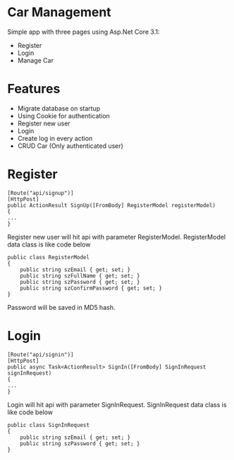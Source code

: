 # Car Management

Simple app with three pages using Asp.Net Core 3.1: 
  - Register
  - Login
  - Manage Car

# Features
- Migrate database on startup
- Using Cookie for authentication
- Register new user
- Login
- Create log in every action
- CRUD Car (Only authenticated user)

# Register
```
[Route("api/signup")]
[HttpPost]
public ActionResult SignUp([FromBody] RegisterModel registerModel)
{
...
}
```
Register new user will hit api with parameter RegisterModel. RegisterModel data class is like code below
```
public class RegisterModel
{
    public string szEmail { get; set; }
    public string szFullName { get; set; }
    public string szPassword { get; set; }
    public string szConfirmPassword { get; set; }
}
```

Password will be saved in MD5 hash.

# Login
```
[Route("api/signin")]
[HttpPost]
public async Task<ActionResult> SignIn([FromBody] SignInRequest signInRequest)
{
...
}
```
Login will hit api with parameter SignInRequest. SignInRequest data class is like code below
```
public class SignInRequest
{
    public string szEmail { get; set; }
    public string szPassword { get; set; }
}
```
